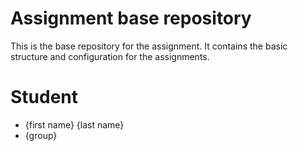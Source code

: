 # Assignment base repository

This is the base repository for the assignment. It contains the basic structure and configuration for the assignments.

# Student

- {first name} {last name} 
- {group}

